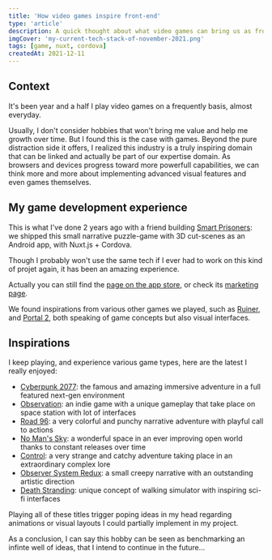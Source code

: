 ```yaml
---
title: 'How video games inspire front-end'
type: 'article'
description: A quick thought about what video games can bring us as front-end developer.
imgCover: 'my-current-tech-stack-of-november-2021.png'
tags: [game, nuxt, cordova]
createdAt: 2021-12-11
---
```


## Context

It's been year and a half I play video games on a frequently basis, almost everyday.

Usually, I don't consider hobbies that won't bring me value and help me growth over time. But I found this is the case with games.
Beyond the pure distraction side it offers, I realized this industry is a truly inspiring domain that can be linked and actually be part of our expertise domain. As browsers and devices progress toward more powerfull capabilities, we can think more and more about implementing advanced visual features and even games themselves.

## My game development experience

This is what I've done 2 years ago with a friend building [Smart Prisoners](https://lansolo99.netlify.app/projects/smart-prisoners/): we shipped this small narrative puzzle-game with 3D cut-scenes as an Android app, with Nuxt.js + Cordova.

Though I probably won't use the same tech if I ever had to work on this kind of projet again, it has been an amazing experience.

Actually you can still find the [page on the app store](https://play.google.com/store/apps/details?id=io.cordova.smartprisoners&hl=en_US&gl=US), or check its [marketing page](https://smartprisoners.netlify.app/).

We found inspirations from various other games we played, such as [Ruiner](https://store.steampowered.com/app/464060/RUINER/), and [Portal 2](https://store.steampowered.com/app/620/Portal_2/), both speaking of game concepts but also visual interfaces.

## Inspirations

I keep playing, and experience various game types, here are the latest I really enjoyed:

- [Cyberpunk 2077](https://www.cyberpunk.net/us/fr/): the famous and amazing immersive adventure in a full featured next-gen environment
- [Observation](https://store.steampowered.com/app/906100/Observation/): an indie game with a unique gameplay that take place on space station with lot of interfaces
- [Road 96](https://store.steampowered.com/app/1466640/Road_96/): a very colorful and punchy narrative adventure with playful call to actions
- [No Man's Sky](https://www.nomanssky.com/): a wonderful space in an ever improving open world thanks to constant releases over time
- [Control](https://www.remedygames.com/games/control/): a very strange and catchy adventure taking place in an extraordinary complex lore
- [Observer System Redux](https://store.steampowered.com/app/1386900/Observer_System_Redux/): a small creepy narrative with an outstanding artistic direction
- [Death Stranding](https://store.steampowered.com/app/1190460/DEATH_STRANDING/): unique concept of walking simulator with inspiring sci-fi interfaces

Playing all of these titles trigger poping ideas in my head regarding animations or visual layouts I could partially implement in my project.

As a conclusion, I can say this hobby can be seen as benchmarking an infinte well of ideas, that I intend to continue in the future...
